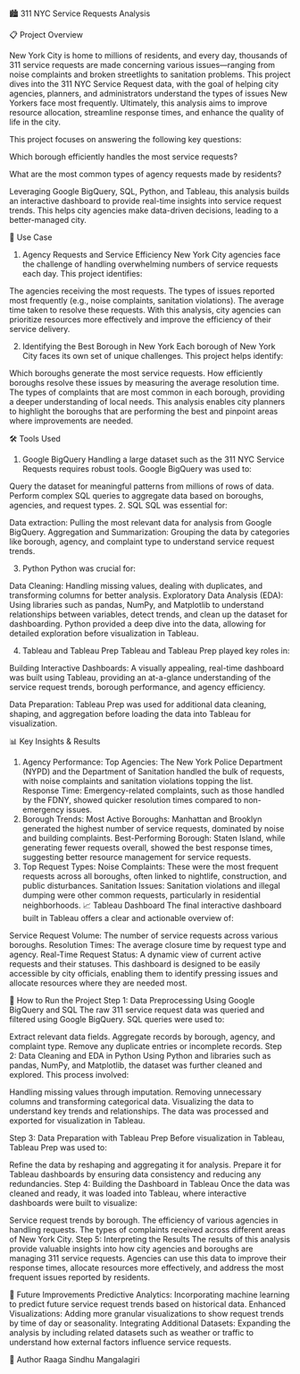 🏙️ 311 NYC Service Requests Analysis

📋 Project Overview

New York City is home to millions of residents, and every day, thousands of 311 service requests are made concerning various issues—ranging from noise complaints and broken streetlights to sanitation problems. This project dives into the 311 NYC Service Request data, with the goal of helping city agencies, planners, and administrators understand the types of issues New Yorkers face most frequently. Ultimately, this analysis aims to improve resource allocation, streamline response times, and enhance the quality of life in the city.

This project focuses on answering the following key questions:

Which borough efficiently handles the most service requests?

What are the most common types of agency requests made by residents?

Leveraging Google BigQuery, SQL, Python, and Tableau, this analysis builds an interactive dashboard to provide real-time insights into service request trends. This helps city agencies make data-driven decisions, leading to a better-managed city.

🚀 Use Case

1. Agency Requests and Service Efficiency
New York City agencies face the challenge of handling overwhelming numbers of service requests each day. This project identifies:

The agencies receiving the most requests.
The types of issues reported most frequently (e.g., noise complaints, sanitation violations).
The average time taken to resolve these requests.
With this analysis, city agencies can prioritize resources more effectively and improve the efficiency of their service delivery.

2. Identifying the Best Borough in New York
Each borough of New York City faces its own set of unique challenges. This project helps identify:

Which boroughs generate the most service requests.
How efficiently boroughs resolve these issues by measuring the average resolution time.
The types of complaints that are most common in each borough, providing a deeper understanding of local needs.
This analysis enables city planners to highlight the boroughs that are performing the best and pinpoint areas where improvements are needed.

🛠️ Tools Used

1. Google BigQuery
Handling a large dataset such as the 311 NYC Service Requests requires robust tools. Google BigQuery was used to:

Query the dataset for meaningful patterns from millions of rows of data.
Perform complex SQL queries to aggregate data based on boroughs, agencies, and request types.
2. SQL
SQL was essential for:

Data extraction: Pulling the most relevant data for analysis from Google BigQuery.
Aggregation and Summarization: Grouping the data by categories like borough, agency, and complaint type to understand service request trends.

3. Python
Python was crucial for:

Data Cleaning: Handling missing values, dealing with duplicates, and transforming columns for better analysis.
Exploratory Data Analysis (EDA): Using libraries such as pandas, NumPy, and Matplotlib to understand relationships between variables, detect trends, and clean up the dataset for dashboarding.
Python provided a deep dive into the data, allowing for detailed exploration before visualization in Tableau.

4. Tableau and Tableau Prep
Tableau and Tableau Prep played key roles in:

Building Interactive Dashboards: A visually appealing, real-time dashboard was built using Tableau, providing an at-a-glance understanding of the service request trends, borough performance, and agency efficiency.

Data Preparation: Tableau Prep was used for additional data cleaning, shaping, and aggregation before loading the data into Tableau for visualization.

📊 Key Insights & Results

1. Agency Performance:
Top Agencies: The New York Police Department (NYPD) and the Department of Sanitation handled the bulk of requests, with noise complaints and sanitation violations topping the list.
Response Time: Emergency-related complaints, such as those handled by the FDNY, showed quicker resolution times compared to non-emergency issues.
2. Borough Trends:
Most Active Boroughs: Manhattan and Brooklyn generated the highest number of service requests, dominated by noise and building complaints.
Best-Performing Borough: Staten Island, while generating fewer requests overall, showed the best response times, suggesting better resource management for service requests.
3. Top Request Types:
Noise Complaints: These were the most frequent requests across all boroughs, often linked to nightlife, construction, and public disturbances.
Sanitation Issues: Sanitation violations and illegal dumping were other common requests, particularly in residential neighborhoods.
📈 Tableau Dashboard
The final interactive dashboard built in Tableau offers a clear and actionable overview of:

Service Request Volume: The number of service requests across various boroughs.
Resolution Times: The average closure time by request type and agency.
Real-Time Request Status: A dynamic view of current active requests and their statuses.
This dashboard is designed to be easily accessible by city officials, enabling them to identify pressing issues and allocate resources where they are needed most.

📝 How to Run the Project
Step 1: Data Preprocessing Using Google BigQuery and SQL
The raw 311 service request data was queried and filtered using Google BigQuery. SQL queries were used to:

Extract relevant data fields.
Aggregate records by borough, agency, and complaint type.
Remove any duplicate entries or incomplete records.
Step 2: Data Cleaning and EDA in Python
Using Python and libraries such as pandas, NumPy, and Matplotlib, the dataset was further cleaned and explored. This process involved:

Handling missing values through imputation.
Removing unnecessary columns and transforming categorical data.
Visualizing the data to understand key trends and relationships.
The data was processed and exported for visualization in Tableau.

Step 3: Data Preparation with Tableau Prep
Before visualization in Tableau, Tableau Prep was used to:

Refine the data by reshaping and aggregating it for analysis.
Prepare it for Tableau dashboards by ensuring data consistency and reducing any redundancies.
Step 4: Building the Dashboard in Tableau
Once the data was cleaned and ready, it was loaded into Tableau, where interactive dashboards were built to visualize:

Service request trends by borough.
The efficiency of various agencies in handling requests.
The types of complaints received across different areas of New York City.
Step 5: Interpreting the Results
The results of this analysis provide valuable insights into how city agencies and boroughs are managing 311 service requests. Agencies can use this data to improve their response times, allocate resources more effectively, and address the most frequent issues reported by residents.

📌 Future Improvements
Predictive Analytics: Incorporating machine learning to predict future service request trends based on historical data.
Enhanced Visualizations: Adding more granular visualizations to show request trends by time of day or seasonality.
Integrating Additional Datasets: Expanding the analysis by including related datasets such as weather or traffic to understand how external factors influence service requests.

👤 Author
Raaga Sindhu Mangalagiri
